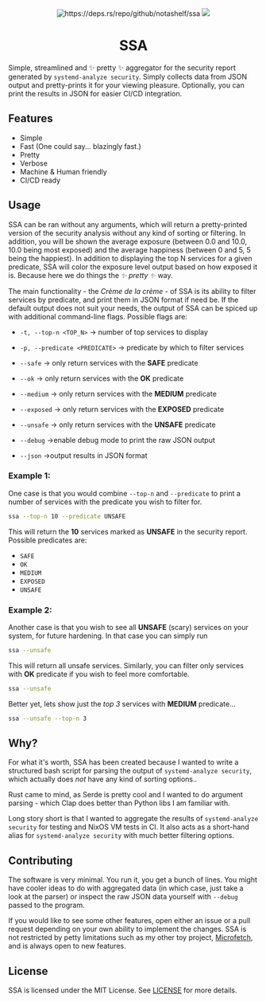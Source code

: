 <div align="center">
    <img src="https://deps.rs/repo/github/notashelf/ssa/status.svg" alt="https://deps.rs/repo/github/notashelf/ssa">
    <img src="https://img.shields.io/github/stars/notashelf/ssa?label=stars&color=DEA584">
    <h1>SSA</h1>
    <p align="left">
    Simple, streamlined and ✨ pretty ✨  aggregator for the security report
    generated by <code>systemd-analyze security</code>. Simply collects data
    from JSON output and pretty-prints it for your viewing pleasure.
    Optionally, you can print the results in JSON for easier CI/CD integration.
    </p>
</div>

## Features

- Simple
- Fast (One could say... blazingly fast.)
- Pretty
- Verbose
- Machine & Human friendly
- CI/CD ready

## Usage

SSA can be ran without any arguments, which will return a pretty-printed version
of the security analysis without any kind of sorting or filtering. In addition,
you will be shown the average exposure (between 0.0 and 10.0, 10.0 being most
exposed) and the average happiness (between 0 and 5, 5 being the happiest). In
addition to displaying the top N services for a given predicate, SSA will color
the exposure level output based on how exposed it is. Because here we do things
the _✨ pretty ✨_ way.

The main functionality - the _Crème de la crème_ - of SSA is its ability to
filter services by predicate, and print them in JSON format if need be. If the
default output does not suit your needs, the output of SSA can be spiced up with
additional command-line flags. Possible flags are:

- `-t, --top-n <TOP_N>` -> number of top services to display
- `-p, --predicate <PREDICATE>` -> predicate by which to filter services

- `--safe` -> only return services with the **SAFE** predicate
- `--ok` -> only return services with the **OK** predicate
- `--medium` -> only return services with the **MEDIUM** predicate
- `--exposed` -> only return services with the **EXPOSED** predicate
- `--unsafe` -> only return services with the **UNSAFE** predicate

- `--debug` ->enable debug mode to print the raw JSON output
- `--json` ->output results in JSON format

### Example 1:

One case is that you would combine `--top-n` and `--predicate` to print a number
of services with the predicate you wish to filter for.

```bash
ssa --top-n 10 --predicate UNSAFE
```

This will return the **10** services marked as **UNSAFE** in the security
report. Possible predicates are:

- `SAFE`
- `OK`
- `MEDIUM`
- `EXPOSED`
- `UNSAFE`

### Example 2:

Another case is that you wish to see all **UNSAFE** (scary) services on your
system, for future hardening. In that case you can simply run

```bash
ssa --unsafe
```

This will return all unsafe services. Similarly, you can filter only services
with **OK** predicate if you wish to feel more comfortable.

```bash
ssa --unsafe
```

Better yet, lets show just the _top 3_ services with **MEDIUM** predicate...

```bash
ssa --unsafe --top-n 3
```

## Why?

For what it's worth, SSA has been created because I wanted to write a structured
bash script for parsing the output of `systemd-analyze security`, which actually
does _not_ have any kind of sorting options..

Rust came to mind, as Serde is pretty cool and I wanted to do argument parsing -
which Clap does better than Python libs I am familiar with.

Long story short is that I wanted to aggregate the results of
`systemd-analyze security` for testing and NixOS VM tests in CI. It also acts as
a short-hand alias for `systemd-analyze security` with much better filtering
options.

## Contributing

[Microfetch]: https://github.com/notashelf/microfetch

The software is very minimal. You run it, you get a bunch of lines. You might
have cooler ideas to do with aggregated data (in which case, just take a look at
the parser) or inspect the raw JSON data yourself with `--debug` passed to the
program.

If you would like to see some other features, open either an issue or a pull
request depending on your own ability to implement the changes. SSA is not
restricted by petty limitations such as my other toy project, [Microfetch], and
is always open to new features.

## License

SSA is licensed under the MIT License. See [LICENSE](LICENSE) for more details.

